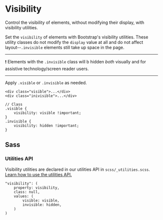 # Visibility

Control the visibility of elements, without modifying their display, with visibility utilities.

Set the `visibility` of elements with Bootstrap's visibility utilities. These utility classes do not modify the `display` value at all and do not affect layout--`.invisible` elements still take up space in the page.

<hr>

:exclamation: Elements with the `.invisible` class will b hidden *both* visually and for assistive technology/screen reader users.

<hr>

Apply `.visible` or `.invisible` as needed.
```
<div class="visible">...</div>
<div class="inivisible">...</div>
```
```
// Class
.visible {
    visibility: visible !important;
}
.invisible {
    visibility: hidden !important;
}
```

## Sass

### Utilities API

Visibility utilities are declared in our utilities API in `scss/_utilities.scss`. [Learn how to use the utilities API.]()
```
"visibility": (
    property: visibility,
    class: null,
    values: (
        visible: visible,
        invisible: hidden,
    )
)
```